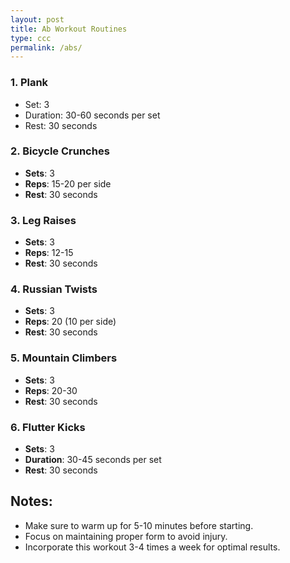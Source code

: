 ```yaml
---
layout: post
title: Ab Workout Routines
type: ccc
permalink: /abs/
---
```


### 1. Plank
<ul>
    <li>Set: 3</li>
    <li>Duration: 30-60 seconds per set</li>
    <li>Rest: 30 seconds</li>
</ul>


### 2. Bicycle Crunches
- **Sets**: 3
- **Reps**: 15-20 per side
- **Rest**: 30 seconds

### 3. Leg Raises
- **Sets**: 3
- **Reps**: 12-15
- **Rest**: 30 seconds

### 4. Russian Twists
- **Sets**: 3
- **Reps**: 20 (10 per side)
- **Rest**: 30 seconds

### 5. Mountain Climbers
- **Sets**: 3
- **Reps**: 20-30
- **Rest**: 30 seconds

### 6. Flutter Kicks
- **Sets**: 3
- **Duration**: 30-45 seconds per set
- **Rest**: 30 seconds

## Notes:
- Make sure to warm up for 5-10 minutes before starting.
- Focus on maintaining proper form to avoid injury.
- Incorporate this workout 3-4 times a week for optimal results.

